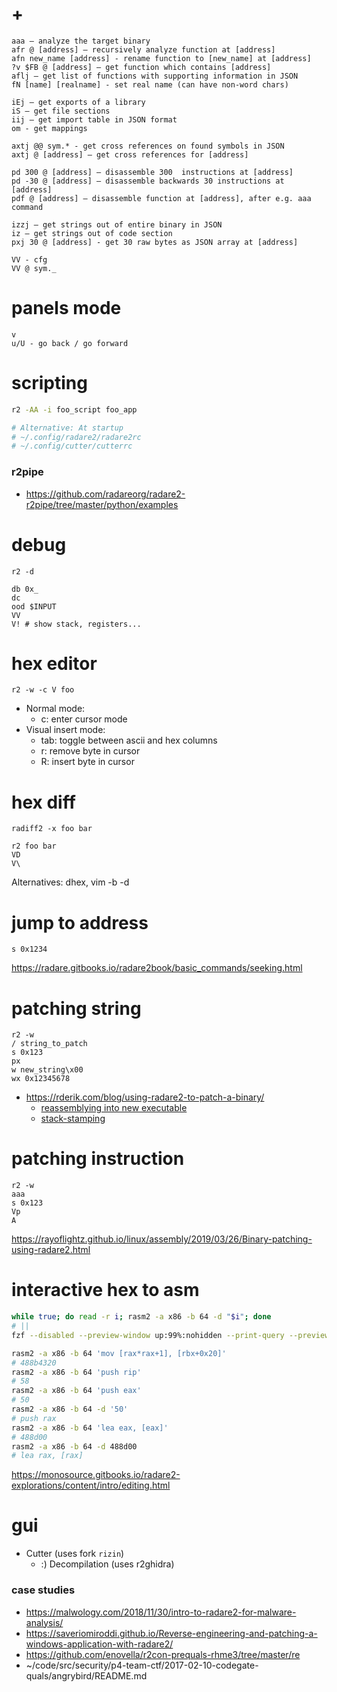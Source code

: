 # +

```
aaa – analyze the target binary
afr @ [address] – recursively analyze function at [address]
afn new_name [address] - rename function to [new_name] at [address]
?v $FB @ [address] – get function which contains [address]
aflj – get list of functions with supporting information in JSON
fN [name] [realname] - set real name (can have non-word chars)

iEj – get exports of a library
iS – get file sections
iij – get import table in JSON format
om - get mappings

axtj @@ sym.* - get cross references on found symbols in JSON
axtj @ [address] – get cross references for [address]

pd 300 @ [address] – disassemble 300  instructions at [address]
pd -30 @ [address] – disassemble backwards 30 instructions at [address]
pdf @ [address] – disassemble function at [address], after e.g. aaa command

izzj – get strings out of entire binary in JSON
iz – get strings out of code section
pxj 30 @ [address] - get 30 raw bytes as JSON array at [address]

VV - cfg
VV @ sym._
```

# panels mode

```
v
u/U - go back / go forward
```

# scripting

```bash
r2 -AA -i foo_script foo_app

# Alternative: At startup
# ~/.config/radare2/radare2rc
# ~/.config/cutter/cutterrc
```

### r2pipe

- https://github.com/radareorg/radare2-r2pipe/tree/master/python/examples

# debug

```
r2 -d

db 0x_
dc
ood $INPUT
VV
V! # show stack, registers...
```

# hex editor

```
r2 -w -c V foo
```

- Normal mode:
    - c: enter cursor mode
- Visual insert mode:
    - tab: toggle between ascii and hex columns
    - r: remove byte in cursor
    - R: insert byte in cursor

# hex diff

```
radiff2 -x foo bar

r2 foo bar
VD
V\
```

Alternatives: dhex, vim -b -d

# jump to address

```
s 0x1234
```

https://radare.gitbooks.io/radare2book/basic_commands/seeking.html

# patching string

```
r2 -w
/ string_to_patch
s 0x123
px
w new_string\x00
wx 0x12345678
```

- https://rderik.com/blog/using-radare2-to-patch-a-binary/
    - [reassemblying into new executable](https://www.reddit.com/r/ReverseEngineering/comments/egsj3c/beginners_patching_a_binary_example/fcl6exy/?utm_source=share&utm_medium=web2x)
    - [stack-stamping](https://grammatech.github.io/gtirb/md_stack-stamp.html)

# patching instruction

```
r2 -w
aaa
s 0x123
Vp
A
```

https://rayoflightz.github.io/linux/assembly/2019/03/26/Binary-patching-using-radare2.html

# interactive hex to asm

```bash
while true; do read -r i; rasm2 -a x86 -b 64 -d "$i"; done
# ||
fzf --disabled --preview-window up:99%:nohidden --print-query --preview "rasm2 -d -a x86 {q}" <<< ''

rasm2 -a x86 -b 64 'mov [rax*rax+1], [rbx+0x20]'
# 488b4320
rasm2 -a x86 -b 64 'push rip'
# 58
rasm2 -a x86 -b 64 'push eax'
# 50
rasm2 -a x86 -b 64 -d '50'
# push rax
rasm2 -a x86 -b 64 'lea eax, [eax]'
# 488d00
rasm2 -a x86 -b 64 -d 488d00
# lea rax, [rax]
```

https://monosource.gitbooks.io/radare2-explorations/content/intro/editing.html

# gui

- Cutter (uses fork `rizin`)
    - :) Decompilation (uses r2ghidra)

### case studies

- https://malwology.com/2018/11/30/intro-to-radare2-for-malware-analysis/
- https://saveriomiroddi.github.io/Reverse-engineering-and-patching-a-windows-application-with-radare2/
- https://github.com/enovella/r2con-prequals-rhme3/tree/master/re
- ~/code/src/security/p4-team-ctf/2017-02-10-codegate-quals/angrybird/README.md
